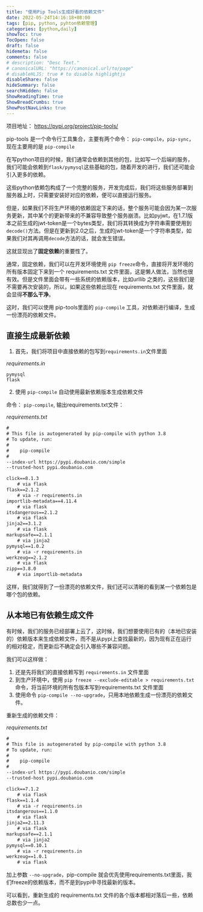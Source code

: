 ```yaml
---
title: "使用Pip Tools生成好看的依赖文件"
date: 2022-05-24T14:16:18+08:00
tags: [pip, python, pyhton依赖管理]
categories: [python,daily]
showToc: true
TocOpen: false
draft: false
hidemeta: false
comments: false
# description: "Desc Text."
# canonicalURL: "https://canonical.url/to/page"
# disableHLJS: true # to disable highlightjs
disableShare: false
hideSummary: false
searchHidden: false
ShowReadingTime: true
ShowBreadCrumbs: true
ShowPostNavLinks: true
---
```


项目地址： https://pypi.org/project/pip-tools/

pip-tools 是一个命令行工具集合，主要有两个命令： `pip-compile`，`pip-sync`，现在主要用的是 `pip-compile` 

在写python项目的时候，我们通常会依赖到其他的包，比如写一个后端的服务，我们可能会依赖到`flask/pymysql`这些基础的包，随着开发的进行，我们还可能会引入更多的依赖。

这些python依赖包构成了一个完整的服务，开发完成后，我们将这些服务部署到服务器上时，只需要安装好对应的依赖，便可以直接运行服务。

但是，如果我们不将生产环境的依赖固定下来的话，整个服务可能会因为某一次服务更新，其中某个的更新带来的不兼容导致整个服务崩溃。比如pyjwt，在1.7.1版本之前生成的jwt-token是一个bytes类型，我们将其转换成为字符串需要使用到`decode()`方法。但是在更新到2.0之后，生成的jwt-token是一个字符串类型，如果我们对其再调用`decode`方法的话，就会发生错误。

这就显现出了**固定依赖**的重要性了。

通常，固定依赖，我们可以在开发环境使用 `pip freeze`命令，直接将开发环境的所有版本固定下来到一个 requirements.txt 文件里面，这是懒人做法，当然也很有效。但是文件里面会带有一些系统的依赖版本，比如urllib 之类的，这些我们是不需要再次安装的，所以，如果这些依赖出现在 requirements.txt 文件里面，就会显得**不那么干净**。

这时，我们可以使用 pip-tools里面的 `pip-compile` 工具，对依赖进行编译，生成一份漂亮的依赖文件。

## 直接生成最新依赖

1. 首先，我们将项目中直接依赖的包写到`requirements.in`文件里面

_requirements.in_
```in
pymysql
flask
```

2. 使用 `pip-compile` 自动使用最新依赖版本生成依赖文件

命令： `pip-compile`, 输出requirements.txt文件：

_requirements.txt_
```txt
#
# This file is autogenerated by pip-compile with python 3.8
# To update, run:
#
#    pip-compile
#
--index-url https://pypi.doubanio.com/simple
--trusted-host pypi.doubanio.com

click==8.1.3
    # via flask
flask==2.1.2
    # via -r requirements.in
importlib-metadata==4.11.4
    # via flask
itsdangerous==2.1.2
    # via flask
jinja2==3.1.2
    # via flask
markupsafe==2.1.1
    # via jinja2
pymysql==1.0.2
    # via -r requirements.in
werkzeug==2.1.2
    # via flask
zipp==3.8.0
    # via importlib-metadata
```

这样，我们就得到了一份漂亮的依赖文件，我们还可以清晰的看到某一个依赖包是哪个包的依赖。


## 从本地已有依赖生成文件

有时候，我们的服务已经部署上云了，这时候，我们想要使用已有的（本地已安装的）依赖版本来生成依赖文件，而不是从pypi上查找最新的，因为现有正在运行的相对稳定，而更新后不确定会引入哪些不兼容问题。

我们可以这样做：

1. 还是先将我们的直接依赖写到 `requirements.in` 文件里面
2. 到生产环境中，使用 `pip freeze --exclude-editable > requirements.txt` 命令，将当前环境的所有包版本写到requirements.txt 文件里面
3. 使用命令 `pip-compile --no-upgrade`，只用本地依赖生成一份漂亮的依赖文件。

重新生成的依赖文件：

_requirements.txt_
```txt
#
# This file is autogenerated by pip-compile with python 3.8
# To update, run:
#
#    pip-compile
#
--index-url https://pypi.doubanio.com/simple
--trusted-host pypi.doubanio.com

click==7.1.2
    # via flask
flask==1.1.4
    # via -r requirements.in
itsdangerous==1.1.0
    # via flask
jinja2==2.11.3
    # via flask
markupsafe==2.1.1
    # via jinja2
pymysql==0.10.1
    # via -r requirements.in
werkzeug==1.0.1
    # via flask
```

加上参数 `--no-upgrade`，pip-compile 就会优先使用requirements.txt里面，我们freeze的依赖版本，而不是到pypi中寻找最新的版本。

可以看到，重新生成的 requirements.txt 文件的各个版本都相对落后一些，依赖总数也少一点。
